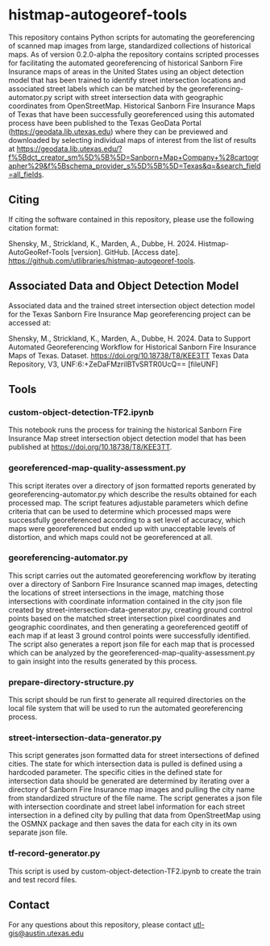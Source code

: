 # histmap-autogeoref-tools
This repository contains Python scripts for automating the georeferencing of scanned map images from large, standardized collections of historical maps. As of version 0.2.0-alpha the repository contains scripted processes for facilitating the automated georeferencing of historical Sanborn Fire Insurance maps of areas in the United States using an object detection model that has been trained to identify street intersection locations and associated street labels which can be matched by the georeferencing-automator.py script with street intersection data with geographic coordinates from OpenStreetMap. Historical Sanborn Fire Insurance Maps of Texas that have been successfully georeferenced using this automated process have been published to the Texas GeoData Portal (https://geodata.lib.utexas.edu) where they can be previewed and downloaded by selecting individual maps of interest from the list of results at https://geodata.lib.utexas.edu/?f%5Bdct_creator_sm%5D%5B%5D=Sanborn+Map+Company+%28cartographer%29&f%5Bschema_provider_s%5D%5B%5D=Texas&q=&search_field=all_fields.


## Citing
If citing the software contained in this repository, please use the following citation format:

Shensky, M., Strickland, K., Marden, A., Dubbe, H. 2024. Histmap-AutoGeoRef-Tools [version]. GitHub. [Access date].
https://github.com/utlibraries/histmap-autogeoref-tools.


## Associated Data and Object Detection Model

Associated data and the trained street intersection object detection model for the Texas Sanborn Fire Insurance Map georeferencing project can be accessed at:

Shensky, M., Strickland, K., Marden, A., Dubbe, H. 2024. Data to Support Automated Georeferencing Workflow for Historical Sanborn Fire Insurance Maps of Texas. Dataset. https://doi.org/10.18738/T8/KEE3TT Texas Data Repository, V3, UNF:6:+ZeDaFMzriIBTvSRTR0UcQ== [fileUNF]



## Tools

### custom-object-detection-TF2.ipynb
This notebook runs the process for training the historical Sanborn Fire Insurance Map street intersection object detection model that has been published at https://doi.org/10.18738/T8/KEE3TT.

### georeferenced-map-quality-assessment.py
This script iterates over a directory of json formatted reports generated by georeferencing-automator.py which describe the results obtained for each processed map. The script features adjustable parameters which define criteria that can be used to determine which processed maps were successfully georeferenced according to a set level of accuracy, which maps were georeferenced but ended up with unacceptable levels of distortion, and which maps could not be georeferenced at all.

### georeferencing-automator.py
This script carries out the automated georeferencing workflow by iterating over a directory of Sanborn Fire Insurance scanned map images, detecting the locations of street intersections in the image, matching those intersections with coordinate information contained in the city json file created by street-intersection-data-generator.py, creating ground control points based on the matched street intersection pixel coordinates and geographic coordinates, and then generating a georeferenced geotiff of each map if at least 3 ground control points were successfully identified. The script also generates a report json file for each map that is processed which can be analyzed by the georeferenced-map-quality-assessment.py to gain insight into the results generated by this process.

### prepare-directory-structure.py
This script should be run first to generate all required directories on the local file system that will be used to run the automated georeferencing process.

### street-intersection-data-generator.py
This script generates json formatted data for street intersections of defined cities. The state for which intersection data is pulled is defined using a hardcoded parameter. The specific cities in the defined state for intersection data should be generated are determined by iterating over a directory of Sanborn Fire Insurance map images and pulling the city name from standardized structure of the file name. The script generates a json file with intersection coordinate and street label information for each street intersection in a defined city by pulling that data from OpenStreetMap using the OSMNX package and then saves the data for each city in its own separate json file.

### tf-record-generator.py
This script is used by custom-object-detection-TF2.ipynb to create the train and test record files.


## Contact
For any questions about this repository, please contact utl-gis@austin.utexas.edu
